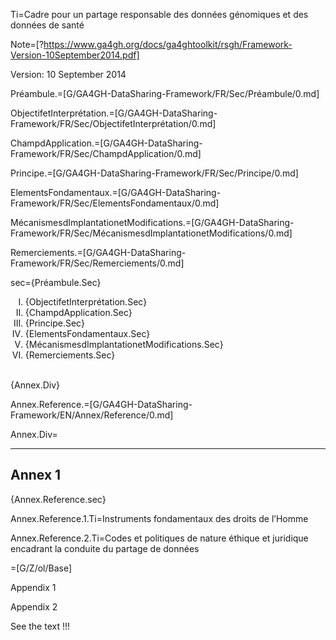 Ti=Cadre pour un partage responsable des données génomiques et des données de santé

Note=[?https://www.ga4gh.org/docs/ga4ghtoolkit/rsgh/Framework-Version-10September2014.pdf]

Version: 10 September 2014


Préambule.=[G/GA4GH-DataSharing-Framework/FR/Sec/Préambule/0.md]

ObjectifetInterprétation.=[G/GA4GH-DataSharing-Framework/FR/Sec/ObjectifetInterprétation/0.md]

ChampdApplication.=[G/GA4GH-DataSharing-Framework/FR/Sec/ChampdApplication/0.md]

Principe.=[G/GA4GH-DataSharing-Framework/FR/Sec/Principe/0.md]

ElementsFondamentaux.=[G/GA4GH-DataSharing-Framework/FR/Sec/ElementsFondamentaux/0.md]

MécanismesdImplantationetModifications.=[G/GA4GH-DataSharing-Framework/FR/Sec/MécanismesdImplantationetModifications/0.md]

Remerciements.=[G/GA4GH-DataSharing-Framework/FR/Sec/Remerciements/0.md]

sec={Préambule.Sec}<br><ol type=I><li>{ObjectifetInterprétation.Sec}<li>{ChampdApplication.Sec}<li>{Principe.Sec}<li>{ElementsFondamentaux.Sec}<li>{MécanismesdImplantationetModifications.Sec}<li>{Remerciements.Sec}</ol><br>{Annex.Div}


Annex.Reference.=[G/GA4GH-DataSharing-Framework/EN/Annex/Reference/0.md]

Annex.Div=<hr><h2>Annex 1</h2>{Annex.Reference.sec}

Annex.Reference.1.Ti=Instruments fondamentaux des droits de l’Homme

Annex.Reference.2.Ti=Codes et politiques de nature éthique et juridique encadrant la conduite du partage de données

=[G/Z/ol/Base]

Appendix 1


 Appendix 2

See the text !!!